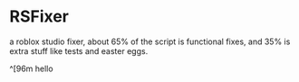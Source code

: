 # RSFixer
a roblox studio fixer, about 65% of the script is functional fixes, and 35% is extra stuff like tests and easter eggs.

^[96m hello
